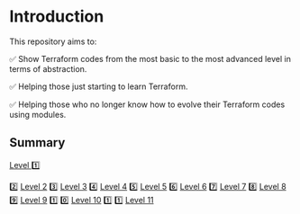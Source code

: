 # Introduction

This repository aims to:

:white_check_mark: Show Terraform codes from the most basic to the most advanced level in terms of abstraction.

:white_check_mark: Helping those just starting to learn Terraform.

:white_check_mark: Helping those who no longer know how to evolve their Terraform codes using modules.

## Summary

[Level :one:](https://github.com/evairmarinho/terraform-levels/tree/main/level_1)

:two: [Level 2](https://github.com/evairmarinho/terraform-levels/tree/main/level_2)
:three: [Level 3](https://github.com/evairmarinho/terraform-levels/tree/main/level_3)
:four: [Level 4](https://github.com/evairmarinho/terraform-levels/tree/main/level_4)
:five: [Level 5](https://github.com/evairmarinho/terraform-levels/tree/main/level_5)
:six: [Level 6](https://github.com/evairmarinho/terraform-levels/tree/main/level_6)
:seven: [Level 7](https://github.com/evairmarinho/terraform-levels/tree/main/level_7)
:eight: [Level 8](https://github.com/evairmarinho/terraform-levels/tree/main/level_8)
:nine: [Level 9](https://github.com/evairmarinho/terraform-levels/tree/main/level_9)
:one: :zero: [Level 10](https://github.com/evairmarinho/terraform-levels/tree/main/level_10)
:one: :one: [Level 11](https://github.com/evairmarinho/terraform-levels/tree/main/level_11)

